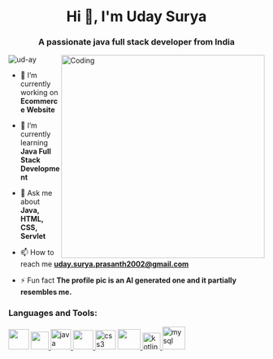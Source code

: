 <h1 align="center">Hi 👋, I'm Uday Surya</h1>
<h3 align="center">A passionate java full stack developer from India</h3>
<img align="right" alt="Coding" width="400" src="https://cdn.dribbble.com/users/1059583/screenshots/4171367/coding-freak.gif">

<p align="left"> <img src="https://komarev.com/ghpvc/?username=ud-ay&label=Profile%20views&color=0e75b6&style=flat" alt="ud-ay" /> </p>

- 🔭 I’m currently working on **Ecommerce Website**

- 🌱 I’m currently learning **Java Full Stack Development**

- 💬 Ask me about **Java, HTML, CSS, Servlet**

- 📫 How to reach me **uday.surya.prasanth2002@gmail.com**

- ⚡ Fun fact **The profile pic is an AI generated one and it partially resembles me.**


<h3 align="left">Languages and Tools:</h3>
<p align="left"><a href="https://www.python.org" target="_blank" rel="noreferrer"><img src="https://th.bing.com/th/id/R.aa569c82139d41b19c244f4d2e06b94e?rik=FvQWAjQHCUv1MA&riu=http%3a%2f%2fwww.rogerperkin.co.uk%2fwp-content%2fuploads%2f2016%2f12%2fpython-transparent-logo.png&ehk=zxvV5Wq0Lgk366aS67nZa9JluZQTp9INPdskmLCX54c%3d&risl=&pid=ImgRaw&r=0" alt ="" width="40" height="40"/></a>
 <a href="https://www.w3schools.com/cpp/" target="_blank" rel="noreferrer"> <img src="https://miro.medium.com/max/424/1*r5VkBzipSUjXSSjteS0cFA.png" alt="" width="35" height="35"/> </a>
 <a href="https://www.java.com" target="_blank" rel="noreferrer"> <img src="https://qph.fs.quoracdn.net/main-qimg-48b7a3d8958565e7aa3ad4dbf2312770" alt="java" width="40" height="40"/> </a> 
 <a href="https://www.w3.org/html/" target="_blank" rel="noreferrer"> <img src="https://th.bing.com/th/id/R.79a2c88cfb28a8220efb9eb40e7702d5?rik=B8fhFfxupskZmw&riu=http%3a%2f%2fskystepinfos.com%2fwp-content%2fuploads%2f2015%2f11%2fhtml5-logo-250x250.png&ehk=KPDVP1PT0ZlqnEV9jKB4NBHaiwJOe8FPLm%2fP2oOeNoc%3d&risl=&pid=ImgRaw&r=0&sres=1&sresct=1" alt="" width="40" height="38"/> </a>
 <a href="https://www.w3schools.com/css/" target="_blank" rel="noreferrer"> <img src="https://th.bing.com/th/id/OIP.H4UWMN9kCCjj0btM__TAEQAAAA?pid=ImgDet&rs=1" alt="css3" width="40" height="38"/></a>
 <a href="https://getbootstrap.com" target="_blank" rel="noreferrer"> <img src="https://toppng.com/uploads/preview/bootstrap-logo-vector-download-11573952408wml8kfzwza.jpg" alt="" width="45" height="40"/> </a>
 <a href="https://kotlinlang.org" target="_blank" rel="noreferrer"> <img src="https://www.access-it.fr/wp-content/uploads/2018/07/2000px-kotlin-logo.svg-800x800.png" alt="kotlin" width="35" height="33"/> </a>
 <a href="https://www.mysql.com/" target="_blank" rel="noreferrer"> <img src="https://cdn.iconscout.com/icon/free/png-256/mysql-21-1174941.png" alt="mysql" width="45" height="45"/> </a>
</p>

